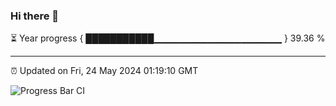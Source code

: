 ### Hi there 👋

⏳ Year progress { ███████████▁▁▁▁▁▁▁▁▁▁▁▁▁▁▁▁▁▁▁ } 39.36 %

---

⏰ Updated on Fri, 24 May 2024 01:19:10 GMT

![Progress Bar CI](https://github.com/ZhaoGui/ZhaoGui/workflows/Progress%20Bar%20CI/badge.svg)

